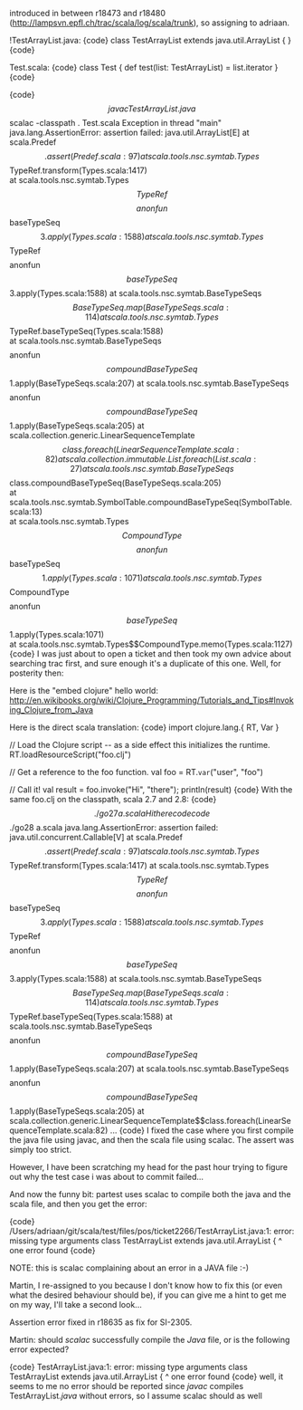 introduced in between r18473 and r18480 (http://lampsvn.epfl.ch/trac/scala/log/scala/trunk), so assigning to adriaan.


!TestArrayList.java:
{code}
class TestArrayList extends java.util.ArrayList {
}
{code}

Test.scala:
{code}
class Test {
  def test(list: TestArrayList) = list.iterator
}
{code}

{code}
$$ javac TestArrayList.java
$$ scalac -classpath . Test.scala
Exception in thread "main" java.lang.AssertionError: assertion failed: java.util.ArrayList[E]
        at scala.Predef$$.assert(Predef.scala:97)                                             
        at scala.tools.nsc.symtab.Types$$TypeRef.transform(Types.scala:1417)                  
        at scala.tools.nsc.symtab.Types$$TypeRef$$$$anonfun$$baseTypeSeq$$3.apply(Types.scala:1588)
        at scala.tools.nsc.symtab.Types$$TypeRef$$$$anonfun$$baseTypeSeq$$3.apply(Types.scala:1588)
        at scala.tools.nsc.symtab.BaseTypeSeqs$$BaseTypeSeq.map(BaseTypeSeqs.scala:114)        
        at scala.tools.nsc.symtab.Types$$TypeRef.baseTypeSeq(Types.scala:1588)                 
        at scala.tools.nsc.symtab.BaseTypeSeqs$$$$anonfun$$compoundBaseTypeSeq$$1.apply(BaseTypeSeqs.scala:207)
        at scala.tools.nsc.symtab.BaseTypeSeqs$$$$anonfun$$compoundBaseTypeSeq$$1.apply(BaseTypeSeqs.scala:205)
        at scala.collection.generic.LinearSequenceTemplate$$class.foreach(LinearSequenceTemplate.scala:82)  
        at scala.collection.immutable.List.foreach(List.scala:27)                                          
        at scala.tools.nsc.symtab.BaseTypeSeqs$$class.compoundBaseTypeSeq(BaseTypeSeqs.scala:205)           
        at scala.tools.nsc.symtab.SymbolTable.compoundBaseTypeSeq(SymbolTable.scala:13)                    
        at scala.tools.nsc.symtab.Types$$CompoundType$$$$anonfun$$baseTypeSeq$$1.apply(Types.scala:1071)        
        at scala.tools.nsc.symtab.Types$$CompoundType$$$$anonfun$$baseTypeSeq$$1.apply(Types.scala:1071)        
        at scala.tools.nsc.symtab.Types$$CompoundType.memo(Types.scala:1127)
{code}
I was just about to open a ticket and then took my own advice about searching trac first, and sure enough it's a duplicate of this one.  Well, for posterity then:

Here is the "embed clojure" hello world: http://en.wikibooks.org/wiki/Clojure_Programming/Tutorials_and_Tips#Invoking_Clojure_from_Java

Here is the direct scala translation:
{code}
import clojure.lang.{ RT, Var }

// Load the Clojure script -- as a side effect this initializes the runtime.
RT.loadResourceScript("foo.clj")

// Get a reference to the foo function.
val foo = RT.`var`("user", "foo")

// Call it!
val result = foo.invoke("Hi", "there");
println(result)
{code}
With the same foo.clj on the classpath, scala 2.7 and 2.8:
{code}
$$ ./go27 a.scala 
Hi there
{code}
{code}
$$ ./go28 a.scala 
java.lang.AssertionError: assertion failed: java.util.concurrent.Callable[V]
	at scala.Predef$$.assert(Predef.scala:97)
	at scala.tools.nsc.symtab.Types$$TypeRef.transform(Types.scala:1417)
	at scala.tools.nsc.symtab.Types$$TypeRef$$$$anonfun$$baseTypeSeq$$3.apply(Types.scala:1588)
	at scala.tools.nsc.symtab.Types$$TypeRef$$$$anonfun$$baseTypeSeq$$3.apply(Types.scala:1588)
	at scala.tools.nsc.symtab.BaseTypeSeqs$$BaseTypeSeq.map(BaseTypeSeqs.scala:114)
	at scala.tools.nsc.symtab.Types$$TypeRef.baseTypeSeq(Types.scala:1588)
	at scala.tools.nsc.symtab.BaseTypeSeqs$$$$anonfun$$compoundBaseTypeSeq$$1.apply(BaseTypeSeqs.scala:207)
	at scala.tools.nsc.symtab.BaseTypeSeqs$$$$anonfun$$compoundBaseTypeSeq$$1.apply(BaseTypeSeqs.scala:205)
	at scala.collection.generic.LinearSequenceTemplate$$class.foreach(LinearSequenceTemplate.scala:82)
...
{code}
I fixed the case where you first compile the java file using javac, and then the scala file using scalac. The assert was simply too strict.

However, I have been scratching my head for the past hour trying to figure out why the test case i was about to commit failed...

And now the funny bit: partest uses scalac to compile both the java and the scala file, and then you get the error:

{code}
/Users/adriaan/git/scala/test/files/pos/ticket2266/TestArrayList.java:1: error: missing type arguments
class TestArrayList extends java.util.ArrayList {
                                      ^
one error found
{code}

NOTE: this is scalac complaining about an error in a JAVA file :-)

Martin, I re-assigned to you because I don't know how to fix this (or even what the desired behaviour should be), if you can give me a hint to get me on my way, I'll take a second look...

Assertion error fixed in r18635 as fix for SI-2305. 

Martin: should *scalac* successfully compile the *Java* file, or is the following error expected? 

{code}
TestArrayList.java:1: error: missing type arguments
class TestArrayList extends java.util.ArrayList {
                                      ^
one error found
{code}
well, it seems to me no error should be reported since *javac* compiles TestArrayList.*java* without errors, so I assume scalac should as well
